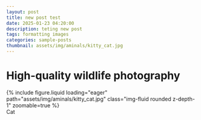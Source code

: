 ```yaml
---
layout: post
title: new post test
date: 2025-01-23 04:20:00
description: teting new post
tags: formatting images
categories: sample-posts
thumbnail: assets/img/aminals/kitty_cat.jpg
---
```


# High-quality wildlife photography

<div class="row mt-3">
    <div class="col-sm mt-3 mt-md-0">
        {% include figure.liquid loading="eager" path="assets/img/aminals/kitty_cat.jpg" class="img-fluid rounded z-depth-1" zoomable=true %}
    </div>
</div>
<div class="caption">
    Cat
</div>
